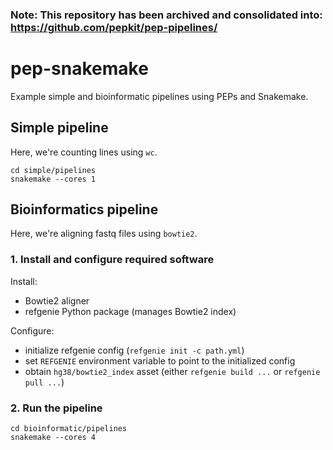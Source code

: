 ### Note: This repository has been archived and consolidated into: https://github.com/pepkit/pep-pipelines/

# pep-snakemake

Example simple and bioinformatic pipelines using PEPs and Snakemake.

## Simple pipeline

Here, we're counting lines using `wc`.

```
cd simple/pipelines
snakemake --cores 1
```

## Bioinformatics pipeline

Here, we're aligning fastq files using `bowtie2`.

### 1. Install and configure required software

Install: 
- Bowtie2 aligner
- refgenie Python package (manages Bowtie2 index)

Configure:
- initialize refgenie config (`refgenie init -c path.yml`)
- set `REFGENIE` environment variable to point to the initialized config
- obtain `hg38/bowtie2_index` asset (either `refgenie build ...` or `refgenie pull ...`)

### 2. Run the pipeline

```
cd bioinformatic/pipelines
snakemake --cores 4
```

